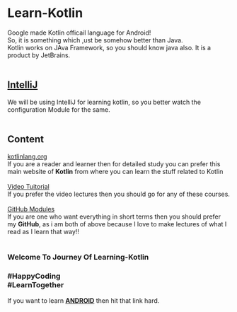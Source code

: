 # Learn-Kotlin
Google made Kotlin officail language for Android!<br>
So, it is something which ,ust be somehow better than Java.<br>
Kotlin works on JAva Framework, so you should know java also. It is a product by JetBrains.
<br><br>

## [IntelliJ](https://github.com/Nehasingh1300/Learn-Kotlin/blob/master/ConfigureIntelliJ.md)
We will be using IntelliJ for learning kotlin, so you better watch the configuration Module for the same.<br>
<br>

## Content
[kotlinlang.org](https://kotlinlang.org/docs/reference)<br>
If you are a reader and learner then for detailed study you can prefer this main website of **Kotlin** from where you can learn the stuff related to Kotlin<br><br>
[Video Tuitorial](https://www.youtube.com/results?search_query=kotlin+android+tutorial)<br>
If you prefer the video lectures then you should go for any of these courses.<br><br>
[GitHub Modules](https://github.com/Nehasingh1300/Learn-Kotlin)<br>
If you are one who want everything in short terms then you should prefer my **GitHub**, as i am both of above because I love to make lectures of what I read as I learn that way!!<br>
<br>
### Welcome To Journey Of Learning-Kotlin<br>
### #HappyCoding<br> #LearnTogether

If you want to learn [**ANDROID**](https://github.com/Nehasingh1300/Android-For-Beginners) then hit that link hard.<br> 
